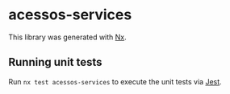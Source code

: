 # acessos-services

This library was generated with [Nx](https://nx.dev).

## Running unit tests

Run `nx test acessos-services` to execute the unit tests via [Jest](https://jestjs.io).
